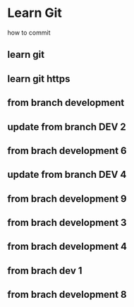 # Learn Git
how to commit

## learn git

## learn git https

## from branch development
## update from branch DEV 2
## from brach development 6
## update from branch DEV 4

## from brach development 9
## from brach development 3
## from brach development 4
## from brach dev 1
## from brach development 8
